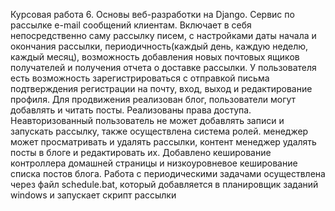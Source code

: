 Курсовая работа 6. Основы веб-разработки на Django. 
Сервис по рассылке e-mail сообщений клиентам. Включает в себя непосредственно саму рассылку писем, с настройками даты начала и окончания рассылки, периодичность(каждый день, каждую неделю, каждый месяц), возможность добавления новых почтовых ящиков получателей и получения отчета о доставке рассылки.
У пользователя есть возможность зарегистрироваться с отправкой письма подтверждения регистрации на почту, вход, выход и редактирование профиля.
Для продвижения реализован блог, пользователи могут добавлять и читать посты.
Реализованы права доступа. Неавторизованный пользователь не может добавлять записи и запускать рассылку, также осуществлена система ролей. менеджер может просматривать и удалять рассылки, контент менеджер удалять посты в блоге и редактировать их.
Добавлено кеширование контроллера домашней страницы и низкоуровневое кеширование списка постов блога.
Работа с периодическими задачами осуществлена через файл schedule.bat, который добавляется в планировщик заданий windows и запускает скрипт рассылки
